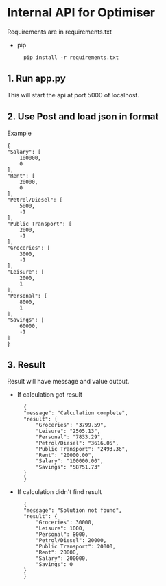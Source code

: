 # Internal API for Optimiser

Requirements are in requirements.txt

* pip

        pip install -r requirements.txt

## 1. Run app.py
This will start the api at port 5000 of localhost.

## 2. Use Post and load json in format

Example

    {
    "Salary": [
        100000,
        0
    ],
    "Rent": [
        20000,
        0
    ],
    "Petrol/Diesel": [
        5000,
        -1
    ],
    "Public Transport": [
        2000,
        -1
    ],
    "Groceries": [
        3000,
        -1
    ],
    "Leisure": [
        2000,
        1
    ],
    "Personal": [
        8000,
        1
    ],
    "Savings": [
        60000,
        -1
    ]
    }

## 3. Result
Result will have message and value output.

* If calculation got result

        {
        "message": "Calculation complete",
        "result": {
            "Groceries": "3799.59",
            "Leisure": "2505.13",
            "Personal": "7833.29",
            "Petrol/Diesel": "3616.05",
            "Public Transport": "2493.36",
            "Rent": "20000.00",
            "Salary": "100000.00",
            "Savings": "58751.73"
        }
        }


* If calculation didn't find result

        {
        "message": "Solution not found",
        "result": {
            "Groceries": 30000,
            "Leisure": 1000,
            "Personal": 8000,
            "Petrol/Diesel": 20000,
            "Public Transport": 20000,
            "Rent": 20000,
            "Salary": 200000,
            "Savings": 0
        }
        }